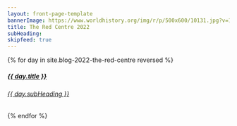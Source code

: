 ```yaml
---
layout: front-page-template
bannerImage: https://www.worldhistory.org/img/r/p/500x600/10131.jpg?v=1635275703
title: The Red Centre 2022
subHeading: 
skipfeed: true
---
```


<div class="text-uppercase adventure-list experience">
  {% for day in site.blog-2022-the-red-centre reversed %}
    <div class="col-md-6 col-sm-6 animated fadeInUp" data-wow-delay="0.1s" data-wow-duration="1s">
      <a href="{{day.url | prepend: site.baseurl}}">
        <img src="{{ day.bannerImage }}"  alt="" class="img-responsive">
        <div class="overlay-lnk text-uppercase text-center">
          <i class="icon icon-streetsign"></i>
          <h5>{{ day.title }}</h5>
          <h6>{{ day.subHeading }}</h6>
        </div>
      </a>
    </div>
  {% endfor %}
</div>
